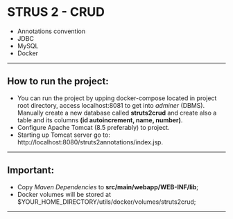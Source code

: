 # STRUS 2 - CRUD

- Annotations convention
- JDBC 
- MySQL
- Docker

___

## How to run the project:
- You can run the project by upping docker-compose located in project root directory,
access localhost:8081 to get into _adminer_ (DBMS). Manually create a new database called **struts2crud** and create also a table and its columns **(id autoincrement, name, number)**.
- Configure Apache Tomcat (8.5 preferably) to project.
- Starting up Tomcat server go to: http://localhost:8080/struts2annotations/index.jsp.

___

## Important:
- Copy _Maven Dependencies_ to **src/main/webapp/WEB-INF/lib**;
- Docker volumes will be stored at $YOUR_HOME_DIRECTORY/utils/docker/volumes/struts2crud;

___
